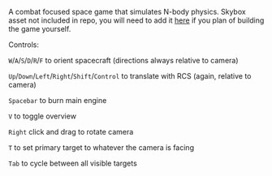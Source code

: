 A combat focused space game that simulates N-body physics. Skybox asset not included in repo, you will need to add it [here](https://assetstore.unity.com/packages/3d/environments/sci-fi/real-stars-skybox-lite-116333) if you plan of building the game yourself.

Controls:

`W`/`A`/`S`/`D`/`R`/`F` to orient spacecraft (directions always relative to camera)

`Up`/`Down`/`Left`/`Right`/`Shift`/`Control` to translate with RCS (again, relative to camera)

`Spacebar` to burn main engine

`V` to toggle overview

`Right` click and drag to rotate camera

`T` to set primary target to whatever the camera is facing

`Tab` to cycle between all visible targets